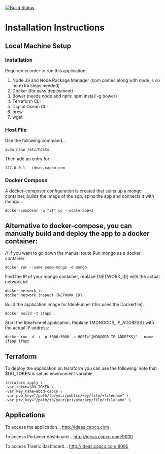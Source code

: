 [![Build Status](https://travis-ci.org/capcodigital/ideafunnel.svg?branch=master)](https://travis-ci.org/capcodigital/ideafunnel)

# Installation Instructions

## Local Machine Setup

### Installation 

Required in order to run this application:

1. Node JS and Node Package Manager (npm comes along with node js so no extra steps needed)
2. Docker (for easy deployment)
3. Bower (needs node and npm: npm install -g bower)
4. Terraform CLI
5. Digital Ocean CLI 
6. brew
7. wget


### Host File

Use the following command...

``` shell
sudo nano /etc/hosts
```
Then add an entry for 
``` shell
127.0.0.1   ideas.capco.com
```

### Docker Compose 

A docker-composer configuration is created that spins up a mongo container,
builds the image of the app, spins the app and connects it with mongo.:

``` shell
docker-composer -p "if" up --scale app=2
```

## Alternative to docker-compose, you can manually build and deploy the app to a docker container:
// if you want to go down the manual route
Run mongo as a docker container:

``` shell
docker run --name some-mongo -d mongo
```

Find the IP of your mongo container, replace {NETWORK_ID} with the actual network id:
``` shell
docker network ls
docker network inspect {NETWORK_ID}
```

Build the application image for IdeaFunnel (this uses the Dockerfile):
``` shell
docker build -t ifapp .
```

Start the IdeaFunnel application, Replace {MONGODB_IP_ADDRESS} with the actual IP address:
``` shell
docker run -d -i -p 3000:3000 -e HOST="{MONGODB_IP_ADDRESS}" --name ifapp ifapp
```

## Terraform
To deploy the application on terraform you can use the following:
note that $DO_TOKEN is set as environment variable
``` shell
terraform apply \
-var token=$DO_TOKEN \
-var key_name=abcd-capco \
-var pub_key="/path/to/your/public/key/file/+filename" \
-var prv_key="/path/to/your/private/key/file/+filename" \
```

## Applications

To access the application...
http://ideas.capco.com

To access Portainer dashboard...
http://ideas.capco.com:9000

To access Traefic dashboard...
http://ideas.capco.com:8080


